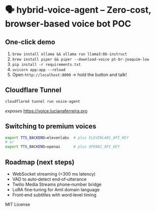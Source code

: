 # 🗣️  hybrid‑voice‑agent – Zero‑cost, browser‑based voice bot POC

## One‑click demo
1. `brew install ollama && ollama run llama3:8b-instruct`
2. `brew install piper && piper --download-voice pt-br-joaquim-low`
3. `pip install -r requirements.txt`
4. `uvicorn app:app --reload`
5. Open `http://localhost:8000` → hold the button and talk!

## Cloudflare Tunnel
```bash
cloudflared tunnel run voice-agent
```
_exposes_ https://voice.lucianaferreira.pro

## Switching to premium voices
```bash
export TTS_BACKEND=elevenlabs  # plus ELEVENLABS_API_KEY
# or
export TTS_BACKEND=openai      # plus OPENAI_API_KEY
```

## Roadmap (next steps)
- WebSocket streaming (<300 ms latency)
- VAD to auto‑detect end‑of‑utterance
- Twilio Media Streams phone‑number bridge
- LoRA fine‑tuning for Amil domain language
- Front‑end subtitles with word‑level timing

MIT License
